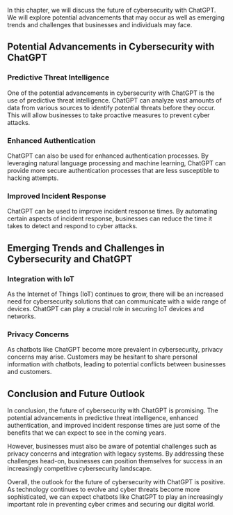 
In this chapter, we will discuss the future of cybersecurity with ChatGPT. We will explore potential advancements that may occur as well as emerging trends and challenges that businesses and individuals may face.

Potential Advancements in Cybersecurity with ChatGPT
----------------------------------------------------

### Predictive Threat Intelligence

One of the potential advancements in cybersecurity with ChatGPT is the use of predictive threat intelligence. ChatGPT can analyze vast amounts of data from various sources to identify potential threats before they occur. This will allow businesses to take proactive measures to prevent cyber attacks.

### Enhanced Authentication

ChatGPT can also be used for enhanced authentication processes. By leveraging natural language processing and machine learning, ChatGPT can provide more secure authentication processes that are less susceptible to hacking attempts.

### Improved Incident Response

ChatGPT can be used to improve incident response times. By automating certain aspects of incident response, businesses can reduce the time it takes to detect and respond to cyber attacks.

Emerging Trends and Challenges in Cybersecurity and ChatGPT
-----------------------------------------------------------

### Integration with IoT

As the Internet of Things (IoT) continues to grow, there will be an increased need for cybersecurity solutions that can communicate with a wide range of devices. ChatGPT can play a crucial role in securing IoT devices and networks.

### Privacy Concerns

As chatbots like ChatGPT become more prevalent in cybersecurity, privacy concerns may arise. Customers may be hesitant to share personal information with chatbots, leading to potential conflicts between businesses and customers.

Conclusion and Future Outlook
-----------------------------

In conclusion, the future of cybersecurity with ChatGPT is promising. The potential advancements in predictive threat intelligence, enhanced authentication, and improved incident response times are just some of the benefits that we can expect to see in the coming years.

However, businesses must also be aware of potential challenges such as privacy concerns and integration with legacy systems. By addressing these challenges head-on, businesses can position themselves for success in an increasingly competitive cybersecurity landscape.

Overall, the outlook for the future of cybersecurity with ChatGPT is positive. As technology continues to evolve and cyber threats become more sophisticated, we can expect chatbots like ChatGPT to play an increasingly important role in preventing cyber crimes and securing our digital world.

